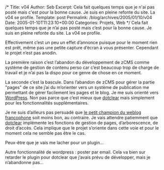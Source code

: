 /*
 Title: v04
 Author: Seb
 Excerpt: Cela fait quelques temps que je n'ai pas post&eacute; mais c'est pour la bonne cause. Je suis en pleine refonte du site. La v04 se profile.
 Template: post
 Permalink: /blog/archives/2005/01/10/v04
 Date: 2005-01-10T11:23:10+00:00
 Categories: Projets, Web
*/
Cela fait quelques temps que je n&rsquo;ai pas post&eacute; mais c&rsquo;est pour la bonne cause. Je suis en pleine refonte du site. La v04 se profile.<!--more-->

Effectivement c&rsquo;est un peu un effet d&rsquo;annonce puisque pour le moment rien est pr&ecirc;t, m&ecirc;me pas une petite capture d&rsquo;&eacute;cran &agrave; vous pr&eacute;senter. Cependant le projet n&rsquo;est pas anodin.

La premi&egrave;re raison c&rsquo;est l&rsquo;abandon du d&eacute;veloppement de zCMS comme syst&egrave;me de gestion de contenu perso car c&rsquo;est beaucoup trop de charge de travail et je n&rsquo;ai pas la dispo pour ce genre de chose en ce moment.

La seconde c&rsquo;est la bascule. Dans l&rsquo;abandon de zCMS pour g&eacute;rer la partie "pages" de ce site j&rsquo;ai du m&rsquo;orienter vers un syst&egrave;me de publication me permettant de g&eacute;rer facilement les pages et le blog. Je me suis orient&eacute; vers <a hreflang="en" href="http://wordpress.org">WordPress</a>. Non pas parce que c&rsquo;est mieux que <a hreflang="fr" href="http://www.dotclear.net">dotclear</a> mais simplement pour les fonctionnalit&eacute;s suppl&eacute;mentaires.

Je ne suis d&rsquo;ailleurs pas persuad&eacute; que <a hreflang="fr" href="http://www.dotclear.net">le petit champion du weblog francophone</a> soit moins bon, au contraire. Je vais attendre patiemment que <a hreflang="fr" href="http://www.dotclear.net">dotclear</a> impl&eacute;mente les fonctions de gestion de pages, d&rsquo;arborescence, de droit d&rsquo;acc&egrave;s. Cela implique que le projet s&rsquo;oriente dans cette voie et pour le moment cela ne semble pas &ecirc;tre le cas.

Peux-&ecirc;tre que je vais me lacher pour un plugin&#8230;

Autre fonctionnalit&eacute; de wordpress : poster par email. Cela va bien sur retarder le plugin pour dotclear que j&rsquo;avais pr&eacute;vu de d&eacute;velopper, mais je n&rsquo;abandonne pas&#8230;